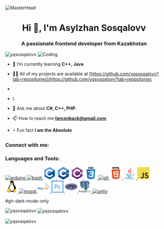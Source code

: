 ![MasterHead](https://camo.githubusercontent.com/7f1940ee1c24cfc3d83719c3f49408e71540412bae56170a0001b646e4374f39/68747470733a2f2f7777772e73656f636c65726b2e636f6d2f706963732f3632333334392d317a7255696d313533343232383833322e6a7067)
<h1 align="center">Hi 👋, I'm Asylzhan Sosqalovv</h1>
<h3 align="center">A passionate frontend developer from Kazakhstan</h3>
<img align="right" alt="Coding" width="400" src="https://media.tenor.com/cX92mi1p-NYAAAAd/coding-anime.gif">

<p align="left"> <img src="https://komarev.com/ghpvc/?username=yqsosqalovv&label=Profile%20views&color=0e75b6&style=flat" alt="yqsosqalovv" /> </p>

- 🌱 I’m currently learning **C++, Java**

- 👨‍💻 All of my projects are available at [https://github.com/yqsosqalovv?tab=repositories](https://github.com/yqsosqalovv?tab=repositories
-
- )

- 💬 Ask me about **C#, C++, PHP.**

- 📫 How to reach me **farconback@gmail.com**

- ⚡ Fun fact **I am the Absolute**

<h3 align="left">Connect with me:</h3>
<p align="left">
</p>

<h3 align="left">Languages and Tools:</h3>
<p align="left"> <a href="https://www.arduino.cc/" target="_blank" rel="noreferrer"> <img src="https://cdn.worldvectorlogo.com/logos/arduino-1.svg" alt="arduino" width="40" height="40"/> </a> <a href="https://www.gnu.org/software/bash/" target="_blank" rel="noreferrer"> <img src="https://www.vectorlogo.zone/logos/gnu_bash/gnu_bash-icon.svg" alt="bash" width="40" height="40"/> </a> <a href="https://www.cprogramming.com/" target="_blank" rel="noreferrer"> <img src="https://raw.githubusercontent.com/devicons/devicon/master/icons/c/c-original.svg" alt="c" width="40" height="40"/> </a> <a href="https://www.w3schools.com/cpp/" target="_blank" rel="noreferrer"> <img src="https://raw.githubusercontent.com/devicons/devicon/master/icons/cplusplus/cplusplus-original.svg" alt="cplusplus" width="40" height="40"/> </a> <a href="https://www.w3schools.com/cs/" target="_blank" rel="noreferrer"> <img src="https://raw.githubusercontent.com/devicons/devicon/master/icons/csharp/csharp-original.svg" alt="csharp" width="40" height="40"/> </a> <a href="https://www.w3schools.com/css/" target="_blank" rel="noreferrer"> <img src="https://raw.githubusercontent.com/devicons/devicon/master/icons/css3/css3-original-wordmark.svg" alt="css3" width="40" height="40"/> </a> <a href="https://git-scm.com/" target="_blank" rel="noreferrer"> <img src="https://www.vectorlogo.zone/logos/git-scm/git-scm-icon.svg" alt="git" width="40" height="40"/> </a> <a href="https://www.w3.org/html/" target="_blank" rel="noreferrer"> <img src="https://raw.githubusercontent.com/devicons/devicon/master/icons/html5/html5-original-wordmark.svg" alt="html5" width="40" height="40"/> </a> <a href="https://www.java.com" target="_blank" rel="noreferrer"> <img src="https://raw.githubusercontent.com/devicons/devicon/master/icons/java/java-original.svg" alt="java" width="40" height="40"/> </a> <a href="https://developer.mozilla.org/en-US/docs/Web/JavaScript" target="_blank" rel="noreferrer"> <img src="https://raw.githubusercontent.com/devicons/devicon/master/icons/javascript/javascript-original.svg" alt="javascript" width="40" height="40"/> </a> <a href="https://www.linux.org/" target="_blank" rel="noreferrer"> <img src="https://raw.githubusercontent.com/devicons/devicon/master/icons/linux/linux-original.svg" alt="linux" width="40" height="40"/> </a> <a href="https://www.microsoft.com/en-us/sql-server" target="_blank" rel="noreferrer"> <img src="https://www.svgrepo.com/show/303229/microsoft-sql-server-logo.svg" alt="mssql" width="40" height="40"/> </a> <a href="https://www.mysql.com/" target="_blank" rel="noreferrer"> <img src="https://raw.githubusercontent.com/devicons/devicon/master/icons/mysql/mysql-original-wordmark.svg" alt="mysql" width="40" height="40"/> </a> <a href="https://www.photoshop.com/en" target="_blank" rel="noreferrer"> <img src="https://raw.githubusercontent.com/devicons/devicon/master/icons/photoshop/photoshop-line.svg" alt="photoshop" width="40" height="40"/> </a> <a href="https://www.php.net" target="_blank" rel="noreferrer"> <img src="https://raw.githubusercontent.com/devicons/devicon/master/icons/php/php-original.svg" alt="php" width="40" height="40"/> </a> <a href="https://www.postgresql.org" target="_blank" rel="noreferrer"> <img src="https://raw.githubusercontent.com/devicons/devicon/master/icons/postgresql/postgresql-original-wordmark.svg" alt="postgresql" width="40" height="40"/> </a> <a href="https://unity.com/" target="_blank" rel="noreferrer"> <img src="https://www.vectorlogo.zone/logos/unity3d/unity3d-icon.svg" alt="unity" width="40" height="40"/> </a> </p>

#gh-dark-mode-only

<p><img align="left" src="https://github-readme-stats.vercel.app/api/top-langs?username=yqsosqalovv&show_icons=true&locale=en&layout=compact" alt="yqsosqalovv" /></p>

<p>&nbsp;<img align="center" src="https://github-readme-stats.vercel.app/api?username=yqsosqalovv&show_icons=true&locale=en" alt="yqsosqalovv" /></p>

<p><img align="center" src="https://github-readme-streak-stats.herokuapp.com/?user=yqsosqalovv&" alt="yqsosqalovv" /></p>
